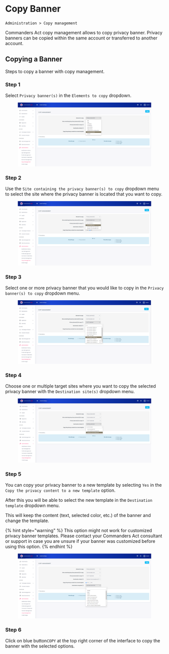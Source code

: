 # Copy Banner

`Administration > Copy management`&#x20;

Commanders Act copy management allows to copy privacy banner. Privacy banners can be copied within the same account or transferred to another account.

## Copying a Banner

Steps to copy a banner with copy management.

### **Step 1**

Select `Privacy banner(s)` in the `Elements to copy` dropdown.

<figure><img src="../../../../.gitbook/assets/image (128).png" alt=""><figcaption></figcaption></figure>

### Step 2

Use the `Site containing the privacy banner(s) to copy` dropdown menu to select the site where the privacy banner is located that you want to copy.

<figure><img src="../../../../.gitbook/assets/image (129).png" alt=""><figcaption></figcaption></figure>

### Step 3

Select one or more privacy banner that you would like to copy in the `Privacy banner(s) to copy` dropdown menu.

<figure><img src="../../../../.gitbook/assets/image (130).png" alt=""><figcaption></figcaption></figure>

### Step 4

Choose one or multiple target sites where you want to copy the selected privacy banner with the `Destination site(s)` dropdown menu.

<figure><img src="../../../../.gitbook/assets/image (131).png" alt=""><figcaption></figcaption></figure>

### Step 5

You can copy your privacy banner to a new template by selecting `Yes` in the `Copy the privacy content to a new template` option.

After this you will be able to select the new template in the `Destination template` dropdown menu.

This will keep the content (text, selected color, etc.) of the banner and change the template.&#x20;

{% hint style="warning" %}
This option might not work for customized privacy banner templates. Please contact your Commanders Act consultant or support in case you are unsure if your banner was customized before using this option.
{% endhint %}

<figure><img src="../../../../.gitbook/assets/image (132).png" alt=""><figcaption></figcaption></figure>

### Step 6

Click on blue button`COPY` at the top right corner of the interface to copy the banner with the selected options.
